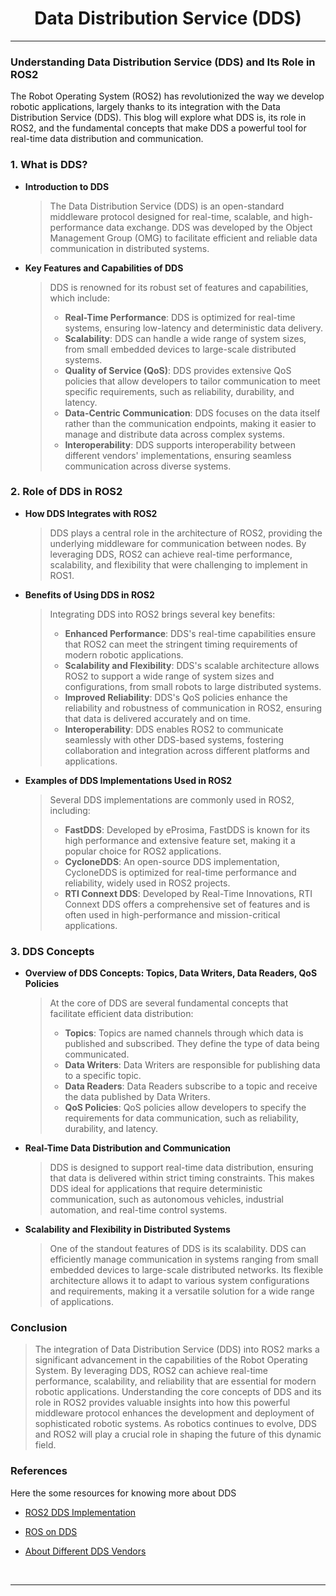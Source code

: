 <!-- <center><img src="http://mooc.e-yantra.org/img/eYantra_logo.svg" alt="e-yantra_logo" style="scale:75%;" /></center> -->

<style>
.back{
	position: fixed;
	width: 250px;
	height: 250px;
	top: 50%;
	left: 50%;
    margin-top: auto; 
    margin-left: auto; 
	opacity: 0.15;
    z-index: -1;
	}
</style>
<!-- <img src="http://mooc.e-yantra.org/img/EyantraLogoMini.png" class="back"> -->

<center>
    <h1>Data Distribution Service (DDS)</h1>
</center>

---

### Understanding Data Distribution Service (DDS) and Its Role in ROS2

The Robot Operating System (ROS2) has revolutionized the way we develop robotic applications, largely thanks to its integration with the Data Distribution Service (DDS). This blog will explore what DDS is, its role in ROS2, and the fundamental concepts that make DDS a powerful tool for real-time data distribution and communication.

### 1. What is DDS?

- **Introduction to DDS**

    > The Data Distribution Service (DDS) is an open-standard middleware protocol designed for real-time, scalable, and high-performance data exchange. DDS was developed by the Object Management Group (OMG) to facilitate efficient and reliable data communication in distributed systems.

- **Key Features and Capabilities of DDS**

    > DDS is renowned for its robust set of features and capabilities, which include:
    > - **Real-Time Performance**: DDS is optimized for real-time systems, ensuring low-latency and deterministic data delivery.
    > - **Scalability**: DDS can handle a wide range of system sizes, from small embedded devices to large-scale distributed systems.
    > - **Quality of Service (QoS)**: DDS provides extensive QoS policies that allow developers to tailor communication to meet specific requirements, such as reliability, durability, and latency.
    > - **Data-Centric Communication**: DDS focuses on the data itself rather than the communication endpoints, making it easier to manage and distribute data across complex systems.
    > - **Interoperability**: DDS supports interoperability between different vendors' implementations, ensuring seamless communication across diverse systems.

### 2. Role of DDS in ROS2

- **How DDS Integrates with ROS2**

    > DDS plays a central role in the architecture of ROS2, providing the underlying middleware for communication between nodes. By leveraging DDS, ROS2 can achieve real-time performance, scalability, and flexibility that were challenging to implement in ROS1.

- **Benefits of Using DDS in ROS2**

    > Integrating DDS into ROS2 brings several key benefits:
    > - **Enhanced Performance**: DDS's real-time capabilities ensure that ROS2 can meet the stringent timing requirements of modern robotic applications.
    > - **Scalability and Flexibility**: DDS's scalable architecture allows ROS2 to support a wide range of system sizes and configurations, from small robots to large distributed systems.
    > - **Improved Reliability**: DDS's QoS policies enhance the reliability and robustness of communication in ROS2, ensuring that data is delivered accurately and on time.
    > - **Interoperability**: DDS enables ROS2 to communicate seamlessly with other DDS-based systems, fostering collaboration and integration across different platforms and applications.

- **Examples of DDS Implementations Used in ROS2**

    > Several DDS implementations are commonly used in ROS2, including:
    > - **FastDDS**: Developed by eProsima, FastDDS is known for its high performance and extensive feature set, making it a popular choice for ROS2 applications.
    > - **CycloneDDS**: An open-source DDS implementation, CycloneDDS is optimized for real-time performance and reliability, widely used in ROS2 projects.
    > - **RTI Connext DDS**: Developed by Real-Time Innovations, RTI Connext DDS offers a comprehensive set of features and is often used in high-performance and mission-critical applications.

### 3. DDS Concepts

- **Overview of DDS Concepts: Topics, Data Writers, Data Readers, QoS Policies**

    > At the core of DDS are several fundamental concepts that facilitate efficient data distribution:
    > - **Topics**: Topics are named channels through which data is published and subscribed. They define the type of data being communicated.
    > - **Data Writers**: Data Writers are responsible for publishing data to a specific topic.
    > - **Data Readers**: Data Readers subscribe to a topic and receive the data published by Data Writers.
    > - **QoS Policies**: QoS policies allow developers to specify the requirements for data communication, such as reliability, durability, and latency.

- **Real-Time Data Distribution and Communication**

    > DDS is designed to support real-time data distribution, ensuring that data is delivered within strict timing constraints. This makes DDS ideal for applications that require deterministic communication, such as autonomous vehicles, industrial automation, and real-time control systems.

- **Scalability and Flexibility in Distributed Systems**

    > One of the standout features of DDS is its scalability. DDS can efficiently manage communication in systems ranging from small embedded devices to large-scale distributed networks. Its flexible architecture allows it to adapt to various system configurations and requirements, making it a versatile solution for a wide range of applications.

### Conclusion

> The integration of Data Distribution Service (DDS) into ROS2 marks a significant advancement in the capabilities of the Robot Operating System. By leveraging DDS, ROS2 can achieve real-time performance, scalability, and reliability that are essential for modern robotic applications. Understanding the core concepts of DDS and its role in ROS2 provides valuable insights into how this powerful middleware protocol enhances the development and deployment of sophisticated robotic systems. As robotics continues to evolve, DDS and ROS2 will play a crucial role in shaping the future of this dynamic field.

### References

Here the some resources for knowing more about DDS

- [ROS2 DDS Implementation](https://docs.ros.org/en/humble/Installation/DDS-Implementations.html)

- [ROS on DDS](https://design.ros2.org/articles/ros_on_dds.html)

- [About Different DDS Vendors](https://docs.ros.org/en/humble/Concepts/Intermediate/About-Different-Middleware-Vendors.html)

</br>

-------